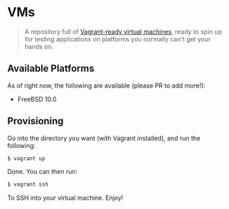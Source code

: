# VMs

> A repository full of [Vagrant-ready virtual machines](https://www.vagrantup.com/), ready to spin up for testing applications on platforms you normally can't get your hands on.

## Available Platforms
As of right now, the following are available (please PR to add more!):

* FreeBSD 10.0

## Provisioning
Go into the directory you want (with Vagrant installed), and run the following:

```sh
$ vagrant up
```

Done. You can then run:

```sh
$ vagrant ssh
```

To SSH into your virtual machine. Enjoy!
